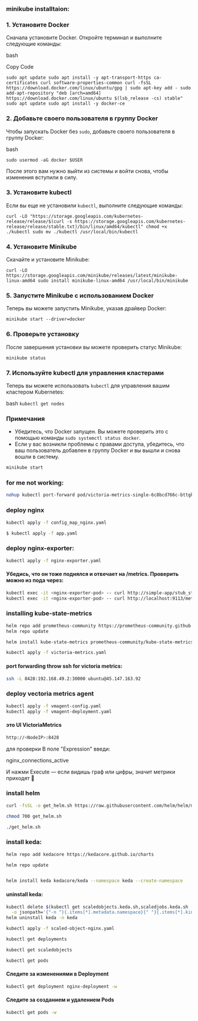 
### minikube installtaion:


### 1. Установите Docker

Сначала установите Docker. Откройте терминал и выполните следующие команды:

bash

Copy Code

`sudo apt update sudo apt install -y apt-transport-https ca-certificates curl software-properties-common curl -fsSL https://download.docker.com/linux/ubuntu/gpg | sudo apt-key add - sudo add-apt-repository "deb [arch=amd64] https://download.docker.com/linux/ubuntu $(lsb_release -cs) stable" sudo apt update sudo apt install -y docker-ce`

### 2. Добавьте своего пользователя в группу Docker

Чтобы запускать Docker без `sudo`, добавьте своего пользователя в группу Docker:

bash

`sudo usermod -aG docker $USER`

После этого вам нужно выйти из системы и войти снова, чтобы изменения вступили в силу.

### 3. Установите kubectl

Если вы еще не установили `kubectl`, выполните следующие команды:


`curl -LO "https://storage.googleapis.com/kubernetes-release/release/$(curl -s https://storage.googleapis.com/kubernetes-release/release/stable.txt)/bin/linux/amd64/kubectl" chmod +x ./kubectl sudo mv ./kubectl /usr/local/bin/kubectl`

### 4. Установите Minikube

Скачайте и установите Minikube:


`curl -LO https://storage.googleapis.com/minikube/releases/latest/minikube-linux-amd64 sudo install minikube-linux-amd64 /usr/local/bin/minikube`

### 5. Запустите Minikube с использованием Docker

Теперь вы можете запустить Minikube, указав драйвер Docker:


`minikube start --driver=docker`

### 6. Проверьте установку

После завершения установки вы можете проверить статус Minikube:


`minikube status`

### 7. Используйте kubectl для управления кластерами

Теперь вы можете использовать `kubectl` для управления вашим кластером Kubernetes:

bash
`kubectl get nodes`

### Примечания

- Убедитесь, что Docker запущен. Вы можете проверить это с помощью команды `sudo systemctl status docker`.
- Если у вас возникли проблемы с правами доступа, убедитесь, что ваш пользователь добавлен в группу Docker и вы вышли и снова вошли в систему.

```bash
minikube start
```


### for me not working:
```bash
nohup kubectl port-forward pod/victoria-metrics-single-6c8bcd766c-bttgk 8429:8429 > port-forward.log 2>&1 &
```

### deploy nginx
```bash
kubectl apply -f config_map_nginx.yaml 
```

```bash
$ kubectl apply -f app.yaml
```

### deploy nginx-exporter:
```bash
kubectl apply -f nginx-exporter.yaml
```


#### Убедись, что он тоже поднялся и отвечает на /metrics. Проверить можно из пода через:
```bash
kubectl exec -it <nginx-exporter-pod> -- curl http://simple-app/stub_status
kubectl exec -it <nginx-exporter-pod> -- curl http://localhost:9113/metrics
```

### installing kube-state-metrics
```bash
helm repo add prometheus-community https://prometheus-community.github.io/helm-charts
helm repo update

helm install kube-state-metrics prometheus-community/kube-state-metrics
```

<!-- ### deploy cadvisior:
```bash
kubectl apply -f cadvisior.yaml
```

### deploy vectoria metrics -->

```bash
kubectl apply -f victoria-metrics.yaml
```


#### port forwarding throw ssh for victoria metrics:
```bash
ssh -L 8428:192.168.49.2:30000 ubuntu@45.147.163.92
```

### deploy vectoria metrics agent
```bash
kubectl apply -f vmagent-config.yaml
kubectl apply -f vmagent-deployment.yaml
```

#### это UI VictoriaMetrics
```bash
http://<NodeIP>:8428
```
 для проверки В поле "Expression" введи:

nginx_connections_active

И нажми Execute — если видишь граф или цифры, значит метрики приходят 🎉


### install helm

```bash
curl -fsSL -o get_helm.sh https://raw.githubusercontent.com/helm/helm/main/scripts/get-helm-3
```

```bash
chmod 700 get_helm.sh
```

```bash
./get_helm.sh
```

### install keda:

```bash
helm repo add kedacore https://kedacore.github.io/charts
```

```bash
helm repo update

```

```bash

helm install keda kedacore/keda --namespace keda --create-namespace

```

#### uninstall keda:
```bash
kubectl delete $(kubectl get scaledobjects.keda.sh,scaledjobs.keda.sh -A \
  -o jsonpath='{"-n "}{.items[*].metadata.namespace}{" "}{.items[*].kind}{"/"}{.items[*].metadata.name}{"\n"}')
helm uninstall keda -n keda
```


```bash
kubectl apply -f scaled-object-nginx.yaml
```

```bash
kubectl get deployments

kubectl get scaledobjects

kubectl get pods
```

####  Следите за изменениями в Deployment
```bash
kubectl get deployment nginx-deployment -w
```
####  Следите за созданием и удалением Pods
```bash
kubectl get pods -w
```
